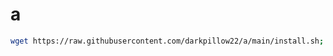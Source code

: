 # a

```bash
wget https://raw.githubusercontent.com/darkpillow22/a/main/install.sh; sudo bash install.sh
```
